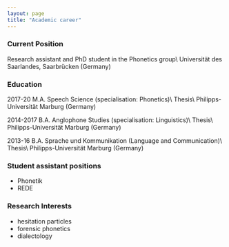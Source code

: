 ```yaml
---
layout: page
title: "Academic career"
---
```

### Current Position
Research assistant and PhD student in the Phonetics group\\
Universität des Saarlandes, Saarbrücken (Germany)



### Education
2017-20 M.A. Speech Science (specialisation: Phonetics)\\
Thesis\\
Philipps-Universität Marburg (Germany)


2014-2017 B.A. Anglophone Studies (specialisation: Linguistics)\\
Thesis\\
Philipps-Universität Marburg (Germany)


2013-16 B.A. Sprache und Kommunikation (Language and Communication)\\
Thesis\\
Philipps-Universität Marburg (Germany)


### Student assistant positions
- Phonetik
- REDE

### Research Interests

- hesitation particles
- forensic phonetics
- dialectology
